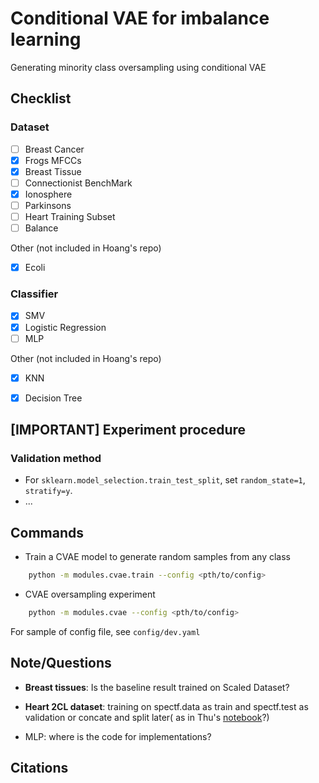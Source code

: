 # Conditional VAE for imbalance learning
Generating minority class oversampling using conditional VAE


## Checklist

### Dataset

- [ ] Breast Cancer
- [x] Frogs MFCCs
- [x] Breast Tissue
- [ ] Connectionist BenchMark
- [x] Ionosphere
- [ ] Parkinsons
- [ ] Heart Training Subset
- [ ] Balance

Other (not included in Hoang's repo)

- [x] Ecoli

### Classifier

- [x] SMV
- [x] Logistic Regression
- [ ] MLP

Other (not included in Hoang's repo)

- [x] KNN
- [x] Decision Tree


## [IMPORTANT] Experiment procedure

### Validation method

- For `sklearn.model_selection.train_test_split`, set `random_state=1`, `stratify=y`.
- ...



## Commands

- Train a CVAE model to generate random samples from any class

```bash
    python -m modules.cvae.train --config <pth/to/config>
```

- CVAE oversampling experiment
```bash
    python -m modules.cvae --config <pth/to/config>
```

For sample of config file, see `config/dev.yaml`

## Note/Questions
- **Breast tissues**: Is the baseline result trained on Scaled Dataset?
- **Heart 2CL dataset**: training on spectf.data as train and spectf.test as validation or concate and split later( as in Thu's [notebook](https://colab.research.google.com/drive/1zm-V7dIAE5F61NxAcNASD9WBR1YzJXcv?usp=sharing#scrollTo=8-kXWlmtl-OM)?)

- MLP: where is the code for implementations?

## Citations

```bibtex
```

